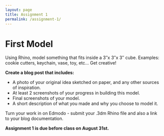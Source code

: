 ```yaml
---
layout: page
title: Assignment 1
permalink: /assignment-1/
---
```


# First Model

Using Rhino, model something that fits inside a 3″x 3″x 3″ cube. Examples: cookie cutters, keychain, vase, toy, etc... Get creative!

**Create a blog post that includes:**

+ A photo of your original idea sketched on paper, and any other sources of inspiration.
+ At least 2 screenshots of your progress in building this model.
+ Final screenshots of your model.
+ A short description of what you made and why you choose to model it.

Turn your work in on Edmodo - submit your .3dm Rhino file and also a link to your blog documentation.

**Assignment 1 is due before class on August 31st.**